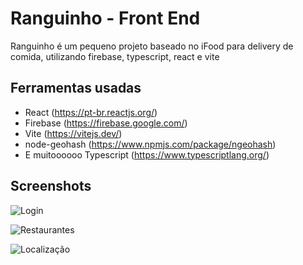 
# Ranguinho - Front End

Ranguinho é um pequeno projeto baseado no iFood para delivery de comida, utilizando firebase, typescript, react e vite


## Ferramentas usadas

- React (https://pt-br.reactjs.org/)
- Firebase (https://firebase.google.com/)
- Vite (https://vitejs.dev/)
- node-geohash (https://www.npmjs.com/package/ngeohash)
- E muitoooooo Typescript (https://www.typescriptlang.org/)
## Screenshots

![Login](https://i.imgur.com/Ok8J2rH.png)

![Restaurantes](https://i.imgur.com/sGip9IF.png)

![Localização](https://i.imgur.com/7iqMNOr.png)
